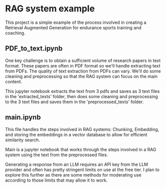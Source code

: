 # RAG system example
This project is a simple example of the process involved in creating a Retrieval Augmented Generation for endurance sports training and coaching.  

## PDF_to_text.ipynb
One key challenge is to obtain a sufficient volume of research papers in text format.  These papers are often in PDF format so we'll handle extracting text from PDFs.  The quality of text extraction from PDFs can vary. We'll do some cleaning and preprocessing so that the RAG system can focus on the main content.

This jupyter notebook extracts the text from 3 pdfs and saves as 3 text files in the 'extracted_texts' folder, then does some cleaning and preprocessing to the 3 text files and saves them in the 'preprocessed_texts' folder.  

## main.ipynb 
This file handles the steps involved in RAG systems: Chunking, Embedding, and storing the embeddings in a vector database to allow for efficient similarity search.  

Main is a jupyter notebook that works through the steps involved in a RAG system using the text from the preprocessed files.  

Generating a response from an LLM requires an API key from the LLM provider and often has pretty stringent limits on use at the free tier.  I plan to explore this further as there are some methods for moderating use according to those limits that may allow it to work.
